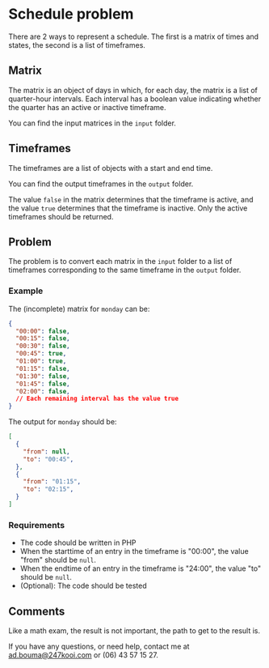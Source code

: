 # Schedule problem

There are 2 ways to represent a schedule. The first is a matrix of times and states, the second is a list of timeframes.

## Matrix

The matrix is an object of days in which, for each day, the matrix is a list of quarter-hour intervals. Each interval has a boolean value indicating whether the quarter has an active or inactive timeframe.

You can find the input matrices in the `input` folder.

## Timeframes

The timeframes are a list of objects with a start and end time.

You can find the output timeframes in the `output` folder.

The value `false` in the matrix determines that the timeframe is active, and the value `true` determines that the timeframe is inactive. Only the active timeframes should be returned.

## Problem

The problem is to convert each matrix in the `input` folder to a list of timeframes corresponding to the same timeframe in the `output` folder.

### Example

The (incomplete) matrix for `monday` can be:

```json
{
  "00:00": false,
  "00:15": false,
  "00:30": false,
  "00:45": true,
  "01:00": true,
  "01:15": false,
  "01:30": false,
  "01:45": false,
  "02:00": false,
  // Each remaining interval has the value true
}
```

The output for `monday` should be:

```json
[
  {
    "from": null,
    "to": "00:45",
  },
  {
    "from": "01:15",
    "to": "02:15",
  }
]
```

### Requirements

- The code should be written in PHP
- When the starttime of an entry in the timeframe is "00:00", the value "from" should be `null`.
- When the endtime of an entry in the timeframe is "24:00", the value "to" should be `null`.
- (Optional): The code should be tested

## Comments

Like a math exam, the result is not important, the path to get to the result is.

If you have any questions, or need help, contact me at ad.bouma@247kooi.com or (06) 43 57 15 27.
